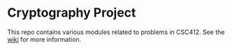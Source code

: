 # Cryptography Project
This repo contains various modules related to problems in CSC412.
See the [wiki](https://github.com/BenCat8472/CSC412-SemesterProject/wiki) for more information.
